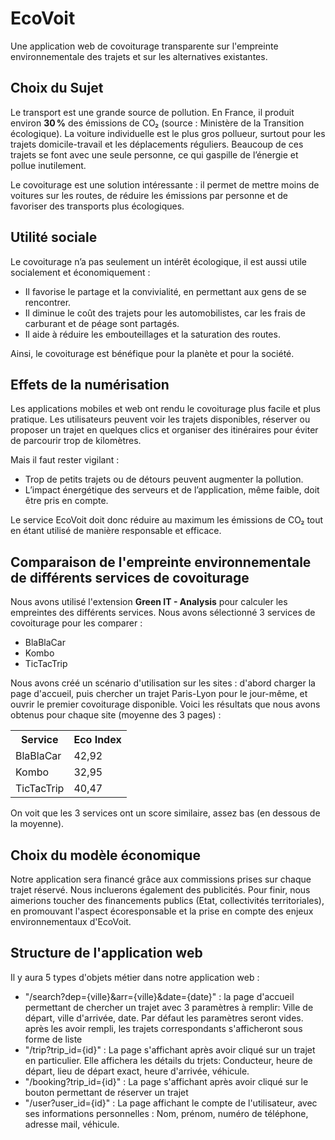 <!-- EcoVoit -->
<h1>EcoVoit</h1>
<p>Une application web de covoiturage transparente sur l'empreinte environnementale des trajets et sur les alternatives existantes.</p>

<h2>Choix du Sujet</h2>
<p>
Le transport est une grande source de pollution. En France, il produit environ <strong>30 %</strong> des émissions de CO₂ (source : Ministère de la Transition écologique). La voiture individuelle est le plus gros pollueur, surtout pour les trajets domicile-travail et les déplacements réguliers. Beaucoup de ces trajets se font avec une seule personne, ce qui gaspille de l’énergie et pollue inutilement.
</p>
<p>
Le covoiturage est une solution intéressante : il permet de mettre moins de voitures sur les routes, de réduire les émissions par personne et de favoriser des transports plus écologiques.
</p>

<h2>Utilité sociale</h2>
<p>Le covoiturage n’a pas seulement un intérêt écologique, il est aussi utile socialement et économiquement :</p>
<ul>
  <li>Il favorise le partage et la convivialité, en permettant aux gens de se rencontrer.</li>
  <li>Il diminue le coût des trajets pour les automobilistes, car les frais de carburant et de péage sont partagés.</li>
  <li>Il aide à réduire les embouteillages et la saturation des routes.</li>
</ul>
<p>Ainsi, le covoiturage est bénéfique pour la planète et pour la société.</p>

<h2>Effets de la numérisation</h2>
<p>Les applications mobiles et web ont rendu le covoiturage plus facile et plus pratique. Les utilisateurs peuvent voir les trajets disponibles, réserver ou proposer un trajet en quelques clics et organiser des itinéraires pour éviter de parcourir trop de kilomètres.</p>
<p>Mais il faut rester vigilant :</p>
<ul>
  <li>Trop de petits trajets ou de détours peuvent augmenter la pollution.</li>
  <li>L’impact énergétique des serveurs et de l’application, même faible, doit être pris en compte.</li>
</ul>
<p>Le service EcoVoit doit donc réduire au maximum les émissions de CO₂ tout en étant utilisé de manière responsable et efficace.</p>

<h2>Comparaison de l'empreinte environnementale de différents services de covoiturage</h2>
<p>Nous avons utilisé l'extension <strong>Green IT - Analysis</strong> pour calculer les empreintes des différents services. Nous avons sélectionné 3 services de covoiturage pour les comparer :</p>
<ul>
  <li>BlaBlaCar</li>
  <li>Kombo</li>
  <li>TicTacTrip</li>
</ul>

<p>Nous avons créé un scénario d'utilisation sur les sites : d'abord charger la page d'accueil, puis chercher un trajet Paris-Lyon pour le jour-même, et ouvrir le premier covoiturage disponible. Voici les résultats que nous avons obtenus pour chaque site (moyenne des 3 pages) :</p>

<table>
  <tr>
    <th>Service</th>
    <th>Eco Index</th>
  </tr>
  <tr>
    <td>BlaBlaCar</td>
    <td>42,92</td>
  </tr>
  <tr>
    <td>Kombo</td>
    <td>32,95</td>
  </tr>
  <tr>
    <td>TicTacTrip</td>
    <td>40,47</td>
  </tr>
</table>

<p>On voit que les 3 services ont un score similaire, assez bas (en dessous de la moyenne).</p>

<h2>Choix du modèle économique</h2>

<p>Notre application sera financé grâce aux commissions prises sur chaque trajet réservé. Nous incluerons également des publicités. Pour finir, nous aimerions toucher des financements publics (Etat, collectivités territoriales), en promouvant l'aspect écoresponsable et la prise en compte des enjeux environnementaux d'EcoVoit.</p>

<h2>Structure de l'application web</h2>

<p>Il y aura 5 types d'objets métier dans notre application web : </p>
<ul>
  <li>"/search?dep={ville}&arr={ville}&date={date}" : la page d'accueil permettant de chercher un trajet avec 3 paramètres à remplir: Ville de départ, ville d'arrivée, date. Par défaut les paramètres seront vides. après les avoir rempli, les trajets correspondants s'afficheront sous forme de liste</li>
  <li>"/trip?trip_id={id}" : La page s'affichant après avoir cliqué sur un trajet en particulier. Elle affichera les détails du trjets: Conducteur, heure de départ, lieu de départ exact, heure d'arrivée, véhicule.</li>
  <li>"/booking?trip_id={id}" : La page s'affichant après avoir cliqué sur le bouton permettant de réserver un trajet</li>
  <li>"/user?user_id={id}" : La page affichant le compte de l'utilisateur, avec ses informations personnelles : Nom, prénom, numéro de téléphone, adresse mail, véhicule.</li>
</ul>


